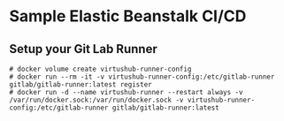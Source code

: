 # Sample Elastic Beanstalk CI/CD

## Setup your Git Lab Runner

```
# docker volume create virtushub-runner-config
# docker run --rm -it -v virtushub-runner-config:/etc/gitlab-runner gitlab/gitlab-runner:latest register
# docker run -d --name virtushub-runner --restart always -v /var/run/docker.sock:/var/run/docker.sock -v virtushub-runner-config:/etc/gitlab-runner gitlab/gitlab-runner:latest
```
